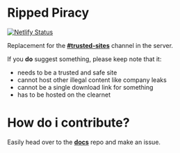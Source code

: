 # Ripped Piracy

[![Netlify Status](https://api.netlify.com/api/v1/badges/ebbbe02a-ed81-48ef-9e9c-d1331f881d3c/deploy-status)](https://app.netlify.com/sites/inspiring-ardinghelli-925bff/deploys)

Replacement for the [**#trusted-sites**](https://discord.com/channels/702220357834244248/950073829722587206) channel in the server.

If you **do** suggest something, please keep note that it:
- needs to be a trusted and safe site
- cannot host other illegal content like company leaks
- cannot be a single download link for something
- has to be hosted on the clearnet

# How do i contribute?

Easily head over to the [**docs**](https://github.com/rippedpiracy/docs) repo and make an issue.

